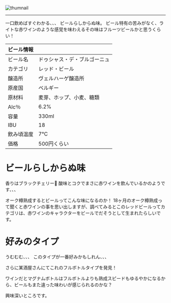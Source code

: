 <!-- 2021-09-14 04:24:01 -->
<!-- ビール -->
<!-- 輸入ビール, ベルギー, 晩酌 -->
![thumnail](img/beer/beer_001.jpg)
***

一口飲めばすぐわかる、、、 ビールらしからぬ味。
ビール特有の苦みがなく、ライトな赤ワインのような感覚を味わえるその味はフルーツビールかと思うくらい！

|ビール情報||
|---|---|
|ビール名|ドゥシャス・デ・ブルゴーニュ|
|カテゴリ|レッド・ビール|
|醸造所|ヴェルハーゲ醸造所|
|原産国|ベルギー|
|原材料|麦芽、ホップ、小麦、糖類|
|Alc％|6.2%|
|容量|330ml|
|IBU|18|
|飲み頃温度|7℃|
|価格|500円くらい|

# ビールらしからぬ味
香りはブラックチェリー🍒 
酸味とコクでまさに赤ワインを飲んでいるかのようです、、、 

オーク樽熟成するとビールってこんな味になるのか！
18ヶ月のオーク樽熟成って聞くと赤ワインの事を思い出しますが、調べてみるとこのレッドビールってカテゴリは、赤ワインのキャラクターをビールでだそうとして生まれたらしいです。

# 好みのタイプ
うむむむ、、、 このタイプが一番好みかもしれん、、、

さらに某酒屋さんにてこれのフルボトルタイプを発見！

ワインだとマグナムボトルはフルボトルよりも熟成スピードもゆるやかになるから、ビールもまた違った味わいが感じられるのかな？

興味深いところです。